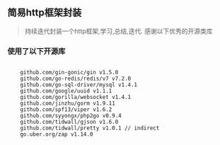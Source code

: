 ## 简易http框架封装


> 持续迭代封装一个http框架,学习,总结,迭代.
> 感谢以下优秀的开源类库
### 使用了以下开源库
```text

    github.com/gin-gonic/gin v1.5.0
	github.com/go-redis/redis/v7 v7.2.0
	github.com/go-sql-driver/mysql v1.4.1
	github.com/google/uuid v1.1.1
	github.com/gorilla/websocket v1.4.1
	github.com/jinzhu/gorm v1.9.11
	github.com/spf13/viper v1.6.2
	github.com/syyongx/php2go v0.9.4
	github.com/tidwall/gjson v1.6.0
	github.com/tidwall/pretty v1.0.1 // indirect
	go.uber.org/zap v1.14.0
```
  